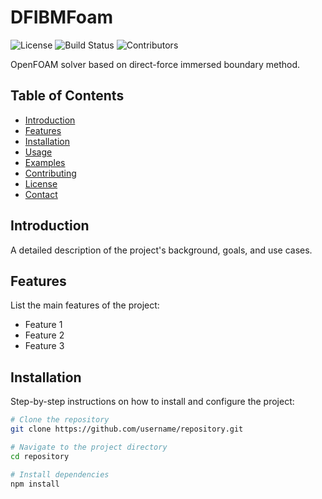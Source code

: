 # DFIBMFoam

![License](https://img.shields.io/badge/license-MIT-blue.svg) 
![Build Status](https://travis-ci.com/username/repository.svg?branch=main)
![Contributors](https://img.shields.io/github/contributors/username/repository.svg)

OpenFOAM solver based on direct-force immersed boundary method.

## Table of Contents

- [Introduction](#introduction)
- [Features](#features)
- [Installation](#installation)
- [Usage](#usage)
- [Examples](#examples)
- [Contributing](#contributing)
- [License](#license)
- [Contact](#contact)

## Introduction

A detailed description of the project's background, goals, and use cases.

## Features

List the main features of the project:

- Feature 1
- Feature 2
- Feature 3

## Installation

Step-by-step instructions on how to install and configure the project:

```bash
# Clone the repository
git clone https://github.com/username/repository.git

# Navigate to the project directory
cd repository

# Install dependencies
npm install

